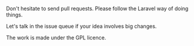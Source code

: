 Don't hesitate to send pull requests. Please follow the Laravel way of doing things.

Let's talk in the issue queue if your idea involves big changes.

The work is made under the GPL licence.
